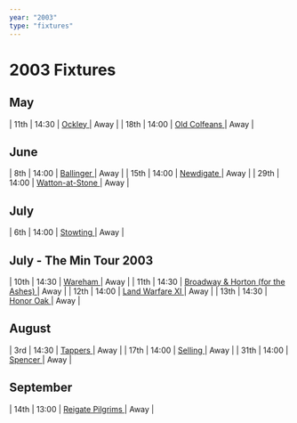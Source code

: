 ```yaml
---
year: "2003"
type: "fixtures"
---
```


# 2003 Fixtures

## May

| 11th | 14:30 | [Ockley ](2003-ockley.md) | Away |
| 18th | 14:00 | [Old Colfeans ](2003-old-colfeans.md) | Away |

## June

| 8th | 14:00 | [Ballinger ](2003-ballinger.md) | Away |
| 15th | 14:00 | [Newdigate ](2003-newdigate.md) | Away |
| 29th | 14:00 | [Watton-at-Stone ](2003-watton-at-stone.md) | Away |

## July

| 6th | 14:00 | [Stowting ](2003-stowting.md) | Away |

## July - The Min Tour 2003

| 10th | 14:30 | [Wareham ](2003-wareham.md) | Away |
| 11th | 14:30 | [Broadway & Horton (for the Ashes) ](2003-broadway-and-horton.md) | Away |
| 12th | 14:00 | [Land Warfare XI ](2003-land-warfare-xi.md) | Away |
| 13th | 14:30 | [Honor Oak ](2003-honor-oak.md) | Away |

## August

| 3rd | 14:30 | [Tappers ](2003-tappers.md) | Away |
| 17th | 14:00 | [Selling ](2003-selling.md) | Away |
| 31th | 14:00 | [Spencer ](2003-spencer.md) | Away |

## September

| 14th | 13:00 | [Reigate Pilgrims ](2003-reigate-pilgrims.md) | Away |